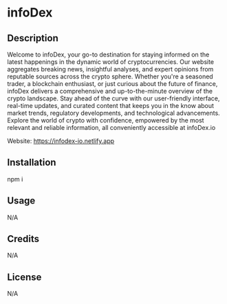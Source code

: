 # infoDex

## Description

Welcome to infoDex, your go-to destination for staying informed on the latest happenings in the dynamic world of cryptocurrencies. Our website aggregates breaking news, insightful analyses, and expert opinions from reputable sources across the crypto sphere. Whether you're a seasoned trader, a blockchain enthusiast, or just curious about the future of finance, infoDex delivers a comprehensive and up-to-the-minute overview of the crypto landscape. Stay ahead of the curve with our user-friendly interface, real-time updates, and curated content that keeps you in the know about market trends, regulatory developments, and technological advancements. Explore the world of crypto with confidence, empowered by the most relevant and reliable information, all conveniently accessible at infoDex.io

Website: https://infodex-io.netlify.app

## Installation

npm i

## Usage

N/A

## Credits

N/A

## License

N/A
